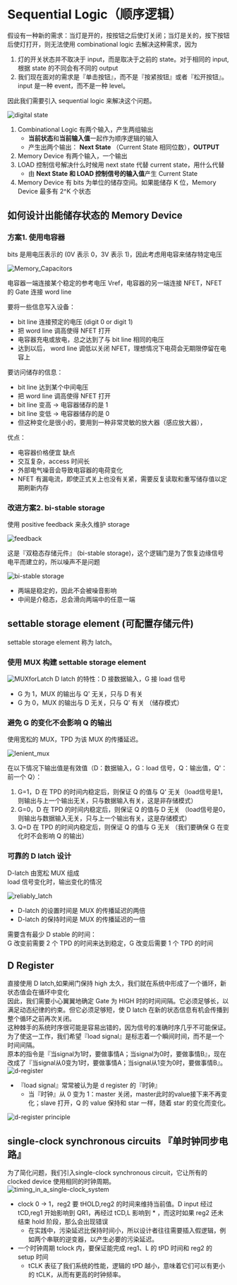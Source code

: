 # Sequential Logic（顺序逻辑）

假设有一种新的需求：当灯是开的，按按钮之后使灯关闭；当灯是关的，按下按钮后使灯打开，则无法使用 combinational logic 去解决这种需求，因为 

1. 灯的开关状态并不取决于 input，而是取决于之前的 state。对于相同的 input, 根据 state 的不同会有不同的 output
2. 我们现在面对的需求是『单击按钮』，而不是『按紧按钮』或者『松开按钮』。input 是一种 event，而不是一种 level。

因此我们需要引入 sequential logic 来解决这个问题。

![digital state](../images/digital_state.png)

1. Combinational Logic 有两个输入，产生两组输出
   - **当前状态**和**当前输入值**一起作为顺序逻辑的输入
   - 产生出两个输出： **Next State** （Current State 相同位数），**OUTPUT**
2. Memory Device 有两个输入，一个输出
3. LOAD 控制信号解决什么时候用 next state 代替 current state，用什么代替
   - 由 **Next State 和 LOAD 控制信号的输入值**产生 Current State
4. Memory Device 有 bits 为单位的储存空间。如果能储存 K 位，Memory Device 最多有 2^K 个状态
 
## 如何设计出能储存状态的 Memory Device

### 方案1. 使用电容器
bits 是用电压表示的 (0V 表示 0，3V 表示 1)，因此考虑用电容来储存特定电压

![Memory_Capacitors](../images/Memory_Capacitors.png)

电容器一端连接某个稳定的参考电压 Vref，电容器的另一端连接 NFET，NFET 的 Gate 连接 word line

要将一些信息写入设备：
- bit line 连接预定的电压 (digit 0 or digit 1)
- 把 word line 调高使得 NFET 打开
- 电容器充电或放电，总之达到了与 bit line 相同的电压
- 达到以后， word line 调低以关闭 NFET，理想情况下电荷会无期限停留在电容上

要访问储存的信息：
- bit line 达到某个中间电压
- 把 word line 调高使得 NFET 打开
- bit line 变高 -> 电容器储存的是 1
- bit line 变低 -> 电容器储存的是 0
- 但这种变化是很小的，要用到一种非常灵敏的放大器（感应放大器），

优点：
- 电容器价格便宜
缺点
- 交互复杂，access 时间长
- 外部电气噪音会导致电容器的电荷变化
- NFET 有漏电流，即使正式关上也没有关紧，需要反复读取和重写储存值以定期刷新内存

### 改进方案2. bi-stable storage
使用 positive feedback 来永久维护 storage

![feedback](../images/feedback.png)

这是『双稳态存储元件』 (bi-stable storage)，这个逻辑门是为了恢复边缘信号电平而建立的，所以噪声不是问题

![bi-stable storage](../images/bi-stable-storage.png)

- 两端是稳定的，因此不会被噪音影响
- 中间是介稳态，总会滑向两端中的任意一端


## settable storage element (可配置存储元件)
settable storage element 称为 latch。

### 使用 MUX 构建 settable storage element
![MUXforLatch](../images/MUXforLatch.png)
D latch 的特性：D 接数据输入，G 接 load 信号
- G 为 1，MUX 的输出与 Q' 无关，只与 D 有关
- G 为 0，MUX 的输出与 D 无关，只与 Q' 有关  （储存模式）

### 避免 G 的变化不会影响 Q 的输出
使用宽松的 MUX，TPD 为该 MUX 的传播延迟。

![lenient_mux](../images/lenient_mux.png)

在以下情况下输出值是有效值（D：数据输入，G：load 信号，Q：输出值，Q'：前一个 Q）：
1. G=1，D 在 TPD 的时间内稳定后，则保证 Q 的值与 Q' 无关（load信号是1，则输出与上一个输出无关，只与数据输入有关，这是非存储模式）
2. G=0，D 在 TPD 的时间内稳定后，则保证 Q 的值与 D 无关 （load信号是0，则输出与数据输入无关，只与上一个输出有关，这是存储模式）
3. Q=D 在 TPD 的时间内稳定后，则保证 Q 的值与 G 无关 （我们要确保 G 在变化时不会影响 Q 的输出）

### 可靠的 D latch 设计
D-latch 由宽松 MUX 组成  
load 信号变化时，输出变化的情况

![reliably_latch](../images/realiably_latch.png)
- D-latch 的设置时间是 MUX 的传播延迟的两倍
- D-latch 的保持时间是 MUX 的传播延迟的一倍

需要含有最少 D stable 的时间：  
G 改变前需要 2 个 TPD 的时间来达到稳定，G 改变后需要 1 个 TPD 的时间

## D Register
直接使用 D latch,如果闸门保持 high 太久，我们就在系统中形成了一个循环，新状态值会在循环中变化  
因此，我们需要小心翼翼地确定 Gate 为 HIGH 时的时间间隔。它必须足够长，以满足动态纪律的约束。但它必须足够短，使 D latch 在新的状态信息有机会传播到整个循环之前再次关闭。  
这种棘手的系统时序很可能是容易出错的，因为信号的准确时序几乎不可能保证。  
为了使这一工作，我们希望『load signal』是标志着一个瞬间时间，而不是一个时间间隔。  
原本的指令是『当signal为1时，要做事情A；当signal为0时，要做事情B』，现在改成了『当signal从0变为1时，要做事情A；当signal从1变为0时，要做事情B』。    
![d-register](../images/d-register1.png)
- 『load signal』常常被认为是 d register 的『时钟』
  - 当『时钟』从 0 变为 1：master 关闭，master此时的value接下来不再变化；slave 打开，Q 的 value 保持和 star 一样，随着 star 的变化而变化。

![d-register principle](../images/d-register%20principle.png)

## single-clock synchronous circuits 『单时钟同步电路』
为了简化问题，我们引入single-clock synchronous circuit，它让所有的 clocked device 使用相同的时钟周期。  
![timing_in_a_single-clock_system](../images/timing_in_a_single-clock_system.png)
- clock 0 -> 1，reg2 要 tHOLD,reg2 的时间来维持当前值。D input 经过 tCD,reg1 开始影响到 QR1，再经过 tCD,L 影响到 * ，而这时如果 reg2 还未结束 hold 阶段，那么会出现错误
  - 在实践中，污染延迟比保持时间小，所以设计者往往需要插入假逻辑，例如两个串联的逆变器，以产生必要的污染延迟。
- 一个时钟周期 tclock 内，要保证能完成 reg1、L 的 tPD 时间和 reg2 的 setup 时间
  - tCLK 表征了我们系统的性能，逻辑的 tPD 越小，意味着它们可以有更小的 tCLK，从而有更高的时钟频率。
  
